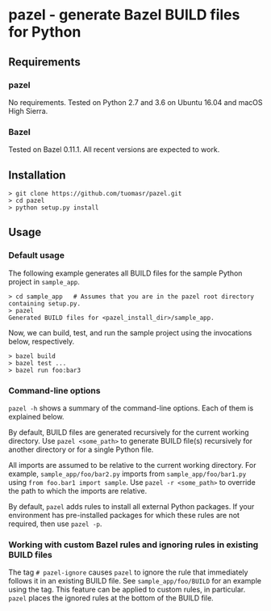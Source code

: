 # pazel - generate Bazel BUILD files for Python

## Requirements

### pazel
No requirements. Tested on Python 2.7 and 3.6 on Ubuntu 16.04 and macOS High Sierra.

### Bazel
Tested on Bazel 0.11.1. All recent versions are expected to work.

## Installation

```
> git clone https://github.com/tuomasr/pazel.git
> cd pazel
> python setup.py install
```

## Usage

### Default usage

The following example generates all BUILD files for the sample Python project in `sample_app`.

```
> cd sample_app   # Assumes that you are in the pazel root directory containing setup.py.
> pazel
Generated BUILD files for <pazel_install_dir>/sample_app.
```

Now, we can build, test, and run the sample project using the invocations below, respectively.

```
> bazel build
> bazel test ...
> bazel run foo:bar3
```

### Command-line options

`pazel -h` shows a summary of the command-line options. Each of them is explained below.

By default, BUILD files are generated recursively for the current working directory.
Use `pazel <some_path>` to generate BUILD file(s) recursively for another directory
or for a single Python file.

All imports are assumed to be relative to the current working directory. For example,
`sample_app/foo/bar2.py` imports from `sample_app/foo/bar1.py` using `from foo.bar1 import sample`.
Use `pazel -r <some_path>` to override the path to which the imports are relative.

By default, `pazel` adds rules to install all external Python packages. If your environment has
pre-installed packages for which these rules are not required, then use `pazel -p`.


### Working with custom Bazel rules and ignoring rules in existing BUILD files

The tag `# pazel-ignore` causes `pazel` to ignore the rule that immediately follows it in an
existing BUILD file. See `sample_app/foo/BUILD` for an example using the tag.
This feature can be applied to custom rules, in particular. `pazel` places the ignored rules
at the bottom of the BUILD file.
